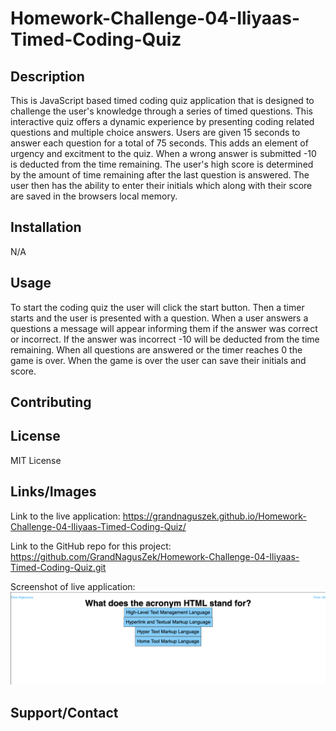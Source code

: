 # Homework-Challenge-04-Iliyaas-Timed-Coding-Quiz

## Description
This is JavaScript based timed coding quiz application that is designed to challenge the user's knowledge through a series of timed questions. This interactive quiz offers a dynamic experience by presenting coding related questions and multiple choice answers. Users are given 15 seconds to answer each question for a total of 75 seconds. This adds an element of urgency and excitment to the quiz. When a wrong answer is submitted -10 is deducted from the time remaining. The user's high score is determined by the amount of time remaining after the last question is answered. The user then has the ability to enter their initials which along with their score are saved in the browsers local memory.

## Installation
N/A

## Usage
To start the coding quiz the user will click the start button.
Then a timer starts and the user is presented with a question.
When a user answers a questions a message will appear informing them if the answer was correct or incorrect. If the answer was incorrect -10 will be deducted from the time remaining. When all questions are answered or the timer reaches 0 the game is over. When the game is over the user can save their initials and score.

## Contributing

## License
 MIT License 

## Links/Images
Link to the live application: https://grandnaguszek.github.io/Homework-Challenge-04-Iliyaas-Timed-Coding-Quiz/

Link to the GitHub repo for this project: https://github.com/GrandNagusZek/Homework-Challenge-04-Iliyaas-Timed-Coding-Quiz.git

Screenshot of live application:
![Screenshot of Coding Quiz](https://github.com/GrandNagusZek/Homework-Challenge-04-Iliyaas-Timed-Coding-Quiz/blob/main/iliyaas%20timed%20coding%20quiz%20screenshot.png)

## Support/Contact
